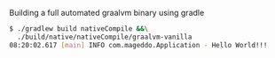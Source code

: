 Building a full automated graalvm binary using gradle

```bash
$ ./gradlew build nativeCompile &&\
  ./build/native/nativeCompile/graalvm-vanilla 
08:20:02.617 [main] INFO com.mageddo.Application - Hello World!!!
```
